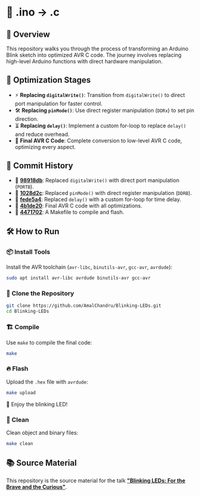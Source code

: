 # 📌 .ino -> .c

## 📝 Overview
This repository walks you through the process of transforming an Arduino Blink sketch into optimized AVR C code. The journey involves replacing high-level Arduino functions with direct hardware manipulation.

## 🔧 Optimization Stages
- ⚡ **Replacing `digitalWrite()`**: Transition from `digitalWrite()` to direct port manipulation for faster control.
- 🛠 **Replacing `pinMode()`**: Use direct register manipulation (`DDRx`) to set pin direction.
- ⏳ **Replacing `delay()`**: Implement a custom for-loop to replace `delay()` and reduce overhead.
- 🎯 **Final AVR C Code**: Complete conversion to low-level AVR C code, optimizing every aspect.

## 📜 Commit History
- 🔵 **[98918db](https://github.com/AmalChandru/Blinking-LEDs/commit/98918db6975ce1adb744acdb69660f5daf91587f)**: Replaced `digitalWrite()` with direct port manipulation (`PORTB`).
- 🔵 **[1028d2c](https://github.com/AmalChandru/Blinking-LEDs/commit/1028d2c90d6b540713abbcbbe9ffc6af6ca94e0b)**: Replaced `pinMode()` with direct register manipulation (`DDRB`).
- 🔵 **[fede5a4](https://github.com/AmalChandru/Blinking-LEDs/commit/fede5a437513da22d48f762a576efe34cedac99e)**: Replaced `delay()` with a custom for-loop for time delay.
- 🔵 **[4b1de20](https://github.com/AmalChandru/Blinking-LEDs/commit/4b1de204b7b84c6b345201b29f361e136b8d8444)**: Final AVR C code with all optimizations.
- 🔵 **[4471702](https://github.com/AmalChandru/Blinking-LEDs/commit/44717023661095e0ce6e657a475755ed8c092f0f)**: A Makefile to compile and flash.

## 🛠 How to Run

### 📦 Install Tools
Install the AVR toolchain (`avr-libc`, `binutils-avr`, `gcc-avr`, `avrdude`):

```sh
sudo apt install avr-libc avrdude binutils-avr gcc-avr 
```

### 📂 Clone the Repository

```sh
git clone https://github.com/AmalChandru/Blinking-LEDs.git
cd Blinking-LEDs
```

### 🏗 Compile
Use `make` to compile the final code:

```sh
make
```

### 🔥 Flash
Upload the `.hex` file with `avrdude`:

```sh
make upload
```
🎉 Enjoy the blinking LED!

### 🧹 Clean
Clean object and binary files:
```sh
make clean
```

## 📚 Source Material
This repository is the source material for the talk **["Blinking LEDs: For the Brave and the Curious"](https://github.com/AmalChandru/Blinking-LEDs/blob/main/Blinking%20LEDs%3A%20For%20the%20Brave%20and%20Curious.pdf)**. 

